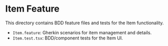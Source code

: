 # Item Feature

This directory contains BDD feature files and tests for the Item functionality.
- `Item.feature`: Gherkin scenarios for item management and details.
- `Item.test.tsx`: BDD/component tests for the Item UI.
